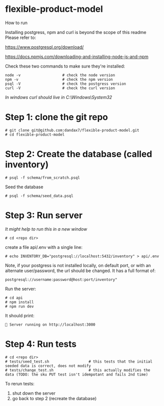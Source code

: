 # flexible-product-model

How to run


Installing postgress, npm and curl is beyond the scope of this readme
Please refer to:
    
https://www.postgresql.org/download/
    
https://docs.npmjs.com/downloading-and-installing-node-js-and-npm

Check these two commands to make sure they're installed:

    node -v                   # check the node version
    npm -v                    # check the npm version
    psql -V                   # check the postgress version
    curl -V                   # check the curl version

*In windows curl should live in C:\Windows\System32*

# Step 1: clone the git repo

    # git clone git@github.com:dandax7/flexible-product-model.git
    # cd flexible-product-model

# Step 2: Create the database (called inventory)

    # psql -f schema/from_scratch.psql
    
Seed the database

    # psql -f schema/seed_data.psql

# Step 3: Run server

*It might help to run this in a new window*

    # cd <repo dir>

create a file api/.env with a single line:
    
    # echo INVENTORY_DB="postgresql://localhost:5432/inventory" > api/.env

Note, if your postgress is not installed locally, on default port, or with an alternate user/password, the url should be changed. It has a full format of:

    postgresql://username:password@host:port/inventory"

Run the server:

    # cd api
    # npm install
    # npm run dev

It should print:

    🚀 Server running on http://localhost:3000

# Step 4: Run tests

    # cd <repo dir>
    # tests/seed_test.sh                  # this tests that the initial seeded data is correct, does not modify
    # tests/change_test.sh                # this actually modifies the data (TODO: the sku PUT test isn't idempotant and fails 2nd time)

To rerun tests:
1. shut down the server
2. go back to step 2 (recreate the database)
